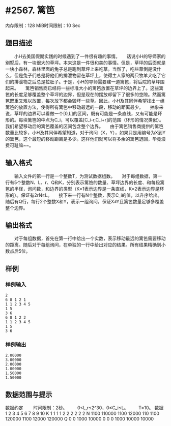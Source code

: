 # #2567. 篱笆

内存限制：128 MiB时间限制：10 Sec

## 题目描述

　　小H去美国假期实践的时候遇到了一件很有趣的事情。　　话说小H的导师家的别墅后，有一块很大的草坪。本来这是一件很和美的事情。但是，草坪的后面就是一块小森林，森林里面的兔子总是跑到草坪上来吃草。当然了，吃些草倒是没什么，但是兔子们总是将他们的排泄物留在草坪上，使得主人家的两只牧羊犬吃了它们的排泄物之后总是拉肚子。于是，小H的导师需要建一道篱笆，将后院的草坪围起来。　　篱笆销售商已经将一些标准大小的篱笆放置在草坪的边界上了。这些篱笆的长度足够覆盖整个草坪的边界，但是现在的摆放却留下了很多的空隙。然而篱笆既重又难以放置，每次放下都会毁坏一些草。因此，小H及其同伴希望找出一组篱笆的放置方法，使得所有篱笆中移动最远的一段，移动的距离最少。　　抽象来说，草坪的边界可以看做一个[0,L]的区间，既有可能是一条直线，又有可能是环形的。每块篱笆的中点为C_i，可以覆盖[C_i-r,C_i+r]的范围（环形的情况类似）。我们希望移动后的篱笆覆盖的区间包含整个边界。　　由于篱笆销售商提供的篱笆数量比较多，小H及其同伴希望知道，对于询问（X，Y），如果只是用编号为X到Y的篱笆，这个最短的移动距离是多少。这样他们就可以将多余的篱笆退回，毕竟浪费可耻嘛~~。

## 输入格式

　　输入文件的第一行是一个整数T，为测试数据组数。　　对于每组数据，第一行有5个整数N、L、r、Q和K，分别表示篱笆的数量、草坪边界的长度、和每段篱笆的半径，询问数，和边界的类型（K=1表示边界是一条直线，K=2表示边界是环形的）。保证有2rN&ge;L。　　接下来一行有N个整数，表示C_i的值，以升序给出。　　随后有Q行，每行2个整数X和Y，表示一组询问。保证X&le;Y且篱笆数量足够多覆盖整个边界。

## 输出格式

　　对于每组数据，首先在第一行中给出一个实数，表示移动最远的篱笆需要移动的距离。随后对于每组询问，在单独的一行中给出对应的结果。所有结果精确到小数点后5位。

## 样例

### 样例输入

    
    2
    6 8 1 2 1
    1 1 2 3 4 5
    1 5
    3 6
    6 8 1 2 2
    1 1 2 3 4 5
    1 5
    3 6
    
    

### 样例输出

    
    2.00000
    3.00000
    2.00000
    1.00000
    1.50000
    1.50000
    
    

## 数据范围与提示

数据约定
　　时间限制：2秒。
　　0<L,r&le;2^30，0&le;C_i&le;L。
　　T=10。
数据 1 2 3 4 5 6 7 8 9 10 
K 1 1 1 1 2 2 2 2 2 2 
N 1100 110000 1100 12000 110 1100 120000 1100 12000 120000 
Q 0 0 1000 10000 0 0 0 1000 10000 10000

 

